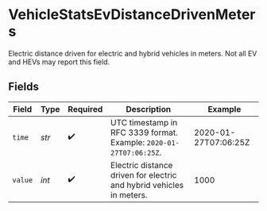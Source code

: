 # VehicleStatsEvDistanceDrivenMeters

Electric distance driven for electric and hybrid vehicles in meters. Not all EV and HEVs may report this field.


## Fields

| Field                                                                | Type                                                                 | Required                                                             | Description                                                          | Example                                                              |
| -------------------------------------------------------------------- | -------------------------------------------------------------------- | -------------------------------------------------------------------- | -------------------------------------------------------------------- | -------------------------------------------------------------------- |
| `time`                                                               | *str*                                                                | :heavy_check_mark:                                                   | UTC timestamp in RFC 3339 format. Example: `2020-01-27T07:06:25Z`.   | 2020-01-27T07:06:25Z                                                 |
| `value`                                                              | *int*                                                                | :heavy_check_mark:                                                   | Electric distance driven for electric and hybrid vehicles in meters. | 1000                                                                 |